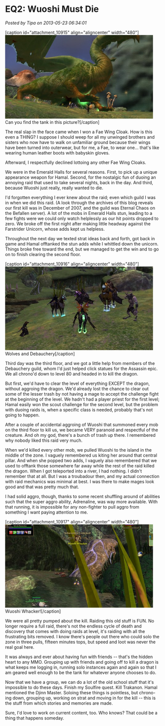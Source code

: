 # EQ2: Wuoshi Must Die

*Posted by Tipa on 2013-05-23 06:34:01*

[caption id="attachment\_10915" align="aligncenter" width="480"][![Can you find the tank in this picture?](../uploads/2013/05/EverQuest2-2013-05-23-00-08-13-37-480x270.jpg)](../uploads/2013/05/EverQuest2-2013-05-23-00-08-13-37.jpg) Can you find the tank in this picture?[/caption]

The real slap in the face came when I won a Fae Wing Cloak. How is this even a THING? I suppose I should weep for all my unwinged brothers and sisters who now have to walk on unfamiliar ground because their wings have been turned into outerwear, but for me, a Fae, to wear one... that's like wearing human leather boots with babyskin gloves.

Afterward, I respectfully declined lottoing any other Fae Wing Cloaks.

We were in the Emerald Halls for several reasons. First, to pick up a unique appearance weapon for Hamal. Second, for the nostalgic fun of duoing an annoying raid that used to take several nights, back in the day. And third, because Wuoshi just really, really wanted to die. 

I'd forgotten everything I ever knew about the raid; even which guild I was in when we did this raid. (A look through the archives of this blog reveals our first kill was in December of 2007, and the guild was Eternal Chaos on the Befallen server). A lot of the mobs in Emerald Halls stun, leading to a few fights were we could only watch helplessly as our hit points dropped to zero. We broke off the first night after making little headway against the Farstrider Unicorn, whose adds kept us helpless.

Throughout the next day we texted strat ideas back and forth, got back in game and Hamal offtanked the stun adds while I whittled down the unicorn. Things broke free toward the end, but we managed to get the win and to go on to finish clearing the second floor.

[caption id="attachment\_10916" align="aligncenter" width="480"][![Wolves and Debauchery](../uploads/2013/05/EverQuest2-2013-05-23-00-11-23-66-480x270.jpg)](../uploads/2013/05/EverQuest2-2013-05-23-00-11-23-66.jpg) Wolves and Debauchery[/caption]

Third day was the third floor, and we got a little help from members of the Debauchery guild, whom I'd just helped click statues for the Assassin epic. We all chrono'd down to level 80 and headed in to kill the dragon.

But first, we'd have to clear the level of everything EXCEPT the dragon, without aggroing the dragon. We'd already lost the chance to clear out some of the lesser trash by not having a mage to accept the challenge fight at the beginning of the level. We hadn't had a player priest for the first level; Hamal easily won the scout challenge for the second level, but the problem with duoing raids is, when a specific class is needed, probably that's not going to happen.

After a couple of accidental aggroing of Wuoshi that summoned every mob on the third floor to kill us, we became VERY paranoid and respectful of the creature. And oh my god, there's a bunch of trash up there. I remembered why nobody liked this raid very much.

When we'd killed every other mob, we pulled Wuoshi to the island in the middle of the zone. I vaguely remembered us kiting her around that central pillar. And when she popped two adds, I vaguely also remembered that we used to offtank those somewhere far away while the rest of the raid killed the dragon. When I got teleported into a river, I had nothing. I didn't remember that at all. But I was a troubadour then, and my actual connection with raid mechanics was minimal at best. I was there to make mages look good and that was pretty much that.

I had solid aggro, though, thanks to some recent shuffling around of abilities such that the super aggro ability, Adrenaline, was way more available. With that running, it is impossible for any non-fighter to pull aggro from something I want paying attention to me.

[caption id="attachment\_10917" align="aligncenter" width="480"][![Wuoshi Whacker!](../uploads/2013/05/EverQuest2-2013-05-23-00-08-32-72-480x269.jpg)](../uploads/2013/05/EverQuest2-2013-05-23-00-08-32-72.jpg) Wuoshi Whacker![/caption]

We were all pretty pumped about the kill. Raiding this old stuff is FUN. No longer require a full raid, there's not the endless cycle of death and discovery that comes with doing raids at level, it's raiding with all the frustrating bits removed. I know there's people out there who could solo the zone in three pulls, fifteen minutes tops, but speed and loot was never the real goal here.

It was always and ever about having fun with friends -- that's the hidden heart to any MMO. Grouping up with friends and going off to kill a dragon is what keeps me logging in, running solo instances again and again so that I am geared well enough to be the tank for whatever anyone chooses to do.

Now that we have a group, we can do a lot of the old school stuff that it's impossible to do these days. Finish my Soulfire quest. Kill Trakanon. Hamal mentioned the Djinn Master. Soloing these things is pointless, but chrono-ing down, grouping up, working on strat and moving in for the kill -- this is the stuff from which stories and memories are made.

Sure, I'd love to work on current content, too. Who knows? That could be a thing that happens someday.
